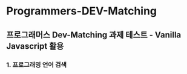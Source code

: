 # Programmers-DEV-Matching

## 프로그래머스 Dev-Matching 과제 테스트 - Vanilla Javascript 활용

### 1. 프로그래밍 언어 검색
